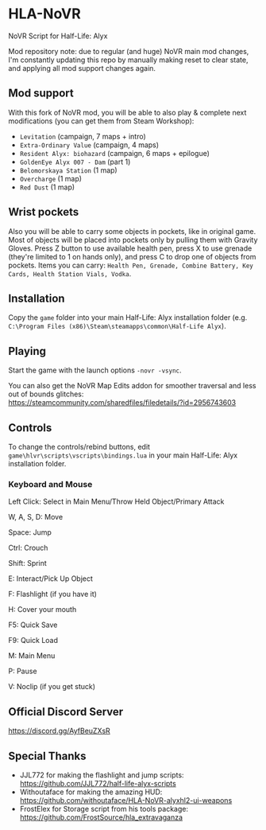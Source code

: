 # HLA-NoVR
NoVR Script for Half-Life: Alyx

Mod repository note: due to regular (and huge) NoVR main mod changes, I'm constantly updating this repo by manually making reset to clear state, and applying all mod support changes again.

## Mod support
With this fork of NoVR mod, you will be able to also play & complete next modifications (you can get them from Steam Workshop):
- ``Levitation`` (campaign, 7 maps + intro)
- ``Extra-Ordinary Value`` (campaign, 4 maps) 
- ``Resident Alyx: biohazard`` (campaign, 6 maps + epilogue)
- ``GoldenEye Alyx 007 - Dam`` (part 1)
- ``Belomorskaya Station`` (1 map)
- ``Overcharge`` (1 map)
- ``Red Dust`` (1 map)

## Wrist pockets
Also you will be able to carry some objects in pockets, like in original game. Most of objects will be placed into pockets only by pulling them with Gravity Gloves. Press Z button to use available health pen, press X to use grenade (they're limited to 1 on hands only), and press C to drop one of objects from pockets.
Items you can carry: ``Health Pen, Grenade, Combine Battery, Key Cards, Health Station Vials, Vodka``.

## Installation
Copy the ``game`` folder into your main Half-Life: Alyx installation folder (e.g. ``C:\Program Files (x86)\Steam\steamapps\common\Half-Life Alyx``).

## Playing
Start the game with the launch options ``-novr -vsync``.

You can also get the NoVR Map Edits addon for smoother traversal and less out of bounds glitches: https://steamcommunity.com/sharedfiles/filedetails/?id=2956743603

## Controls
To change the controls/rebind buttons, edit ``game\hlvr\scripts\vscripts\bindings.lua`` in your main Half-Life: Alyx installation folder.
### Keyboard and Mouse
Left Click: Select in Main Menu/Throw Held Object/Primary Attack

W, A, S, D: Move

Space: Jump

Ctrl: Crouch

Shift: Sprint

E: Interact/Pick Up Object

F: Flashlight (if you have it)

H: Cover your mouth

F5: Quick Save

F9: Quick Load

M: Main Menu

P: Pause

V: Noclip (if you get stuck)

## Official Discord Server
https://discord.gg/AyfBeuZXsR

## Special Thanks
- JJL772 for making the flashlight and jump scripts: https://github.com/JJL772/half-life-alyx-scripts
- Withoutaface for making the amazing HUD: https://github.com/withoutaface/HLA-NoVR-alyxhl2-ui-weapons
- FrostElex for Storage script from his tools package: https://github.com/FrostSource/hla_extravaganza
